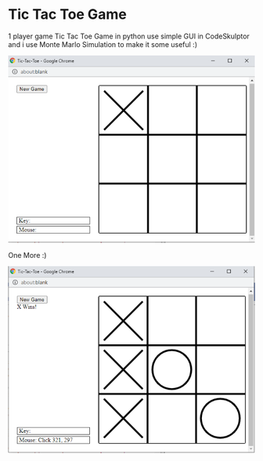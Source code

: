 # Tic Tac Toe Game
1 player game
Tic Tac Toe Game in python use simple GUI in CodeSkulptor
and i use Monte Marlo Simulation to make it some useful :)

![](https://github.com/ziad-awad/pythonGames/blob/main/tic%20tac%20toe/images/tic-tac.PNG)

One More :)

![](https://github.com/ziad-awad/pythonGames/blob/main/tic%20tac%20toe/images/tic-2.PNG)

